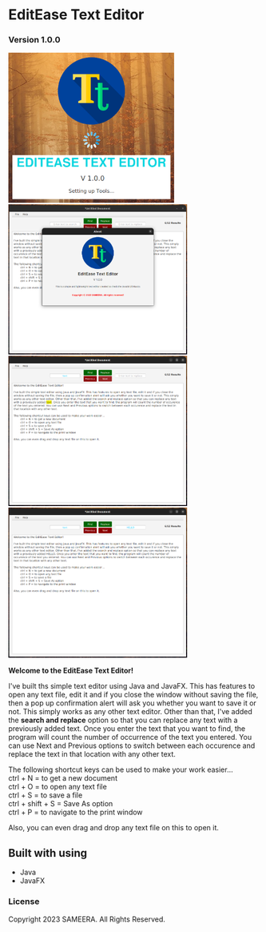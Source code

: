 <!-- ABOUT THE PROJECT -->
# <b>EditEase Text Editor</b>

### Version 1.0.0

<img src="src/main/resources/img/other/splash2.png" height="300px"/>
<img src="src/main/resources/img/other/about.png" height="300px"/>
<img src="src/main/resources/img/other/search2.png" height="300px"/>
<img src="src/main/resources/img/other/search2replaced.png" height="300px"/>

<p><b>Welcome to the EditEase Text Editor!</b> <br>

I've built ths simple text editor using Java and JavaFX. This has features to open any text file, edit it and if you close the window without saving the file, then a pop up confirmation alert will ask you whether you want to save it or not. This simply works as any other text editor. Other than that, I've added the <b>search and replace</b> option so that you can replace any text with a previously added text. Once you enter the text that you want to find, the program will count the number of occurrence of the text you entered. You can use Next and Previous options to switch between each occurence and replace the text in that location with any other text.<br>

The following shortcut keys can be used to make your work easier... <br>
ctrl + N = to get a new document <br>
ctrl + O = to open any text file <br>
ctrl + S = to save a file <br>
ctrl + shift + S = Save As option <br>
ctrl + P = to navigate to the print window <br>

Also, you can even drag and drop any text file on this to open it.
</p>

## Built with using

* Java
* JavaFX


### License
Copyright 2023 SAMEERA. All Rights Reserved.
